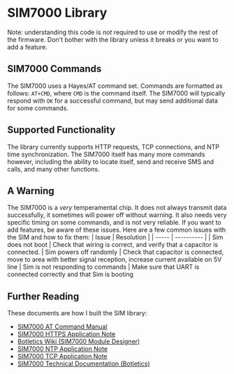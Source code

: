 # SIM7000 Library
Note: understanding this code is *not* required to use or modify the rest of the firmware. Don't bother with the library unless it breaks or you want to add a feature.

## SIM7000 Commands
The SIM7000 uses a Hayes/AT command set. Commands are formatted as follows:
`AT+CMD`, where `CMD` is the command itself. The SIM7000 will typically respond with `OK` for a successful command, but may send additional data for some commands.

## Supported Functionality
The library currently supports HTTP requests, TCP connections, and NTP time synchronization. The SIM7000 itself has many more commands however, including the ability to locate itself, send and receive SMS and calls, and many other functions.

## A Warning
The SIM7000 is a *very* temperamental chip. It does not always transmit data successfully, it sometimes will power off without warning. It also needs very specific timing on some commands, and is not very reliable. If you want to add features, be aware of these issues. Here are a few common issues with the SIM and how to fix them:
| Issue                 | Resolution |
| -----                 | ---------- |
| Sim does not boot     | Check that wiring is correct, and verify that a capacitor is connected.
| Sim powers off randomly | Check that capacitor is connected, move to area with better signal reception, increase current available on 5V line
| Sim is not responding to commands | Make sure that UART is connected correctly and that Sim is booting

## Further Reading
These documents are how I built the SIM library:
- [SIM7000 AT Command Manual](https://simcom.ee/documents/SIM7000x/SIM7000%20Series_AT%20Command%20Manual_V1.04.pdf)
- [SIM7000 HTTPS Application Note](https://simcom.ee/documents/SIM7000x/SIM7000%20Series_HTTPS_Application%20Note_V1.00.pdf)
- [Botletics Wiki (SIM7000 Module Designer)](https://github.com/botletics/SIM7000-LTE-Shield)
- [SIM7000 NTP Application Note](https://github.com/botletics/SIM7000-LTE-Shield/blob/master/SIM7000%20Documentation/Technical%20Documents/SIM7000%20Series_NTP_Application%20Note_V1.01.pdf)
- [SIM7000 TCP Application Note](https://github.com/botletics/SIM7000-LTE-Shield/blob/master/SIM7000%20Documentation/Technical%20Documents/SIM7000%20Series_TCPIP_Application%20Note_V1.02.pdf)
- [SIM7000 Technical Documentation (Botletics)](https://github.com/botletics/SIM7000-LTE-Shield/tree/master/SIM7000%20Documentation/Technical%20Documents)